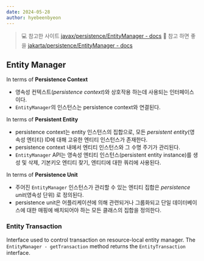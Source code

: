 ```yaml
---
date: 2024-05-28
author: hyebeenbyeon
---
```


> 💻 참고한 사이트
[javax/persistence/EntityManager - docs](https://docs.oracle.com/javaee/7/api/javax/persistence/EntityManager.html)
> 📌 참고 하면 좋을
[jakarta/persistence/EntityManager - docs](https://jakartaee.github.io/persistence/latest/api/jakarta.persistence/jakarta/persistence/EntityManager.html)

## Entity Manager

In terms of **Persistence Context**
- 영속성 컨텍스트(_persistence context_)와 상호작용 하는데 사용되는 인터페이스이다.
- `EntityManager`의 인스턴스는 persistence context와 연결된다.

In terms of **Persistent Entity**
- persistence context는 entity 인스턴스의 집합으로, 모든 _persistent entity_(영속성 엔티티) ID에 대해 고유한 엔티티 인스턴스가 존재한다.
- persistence context 내에서 엔티티 인스턴스와 그 수명 주기가 관리된다.
- `EntityManager` API는 영속성 엔티티 인스턴스(persistent entity instance)를 생성 및 삭제, 기본키오 엔티티 찾기, 엔티티에 대한 쿼리에 사용된다.

In terms of **Persistence Unit**
- 주어진 `EntityManager` 인스턴스가 관리할 수 있는 엔티티 집합은 _persistence unit_(영속성 단위) 로 정의된다. 
- persistence unit은 어플리케이션에 의해 관련되거나 그룹화되고 단일 데이터베이스에 대한 매핑에 배치되어야 하는 모든 클래스의 집합을 정의한다.

### Entity Transaction
Interface used to control transaction on resource-local entity manager.
The `EntityManager - getTransaction` method returns the `EntityTransaction` interface.

